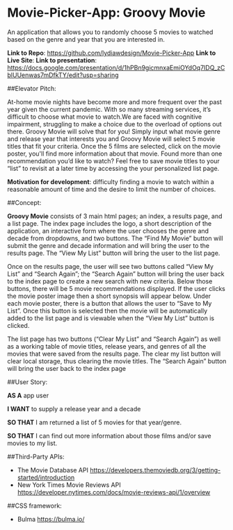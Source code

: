# Movie-Picker-App: Groovy Movie

An application that allows you to randomly choose 5 movies to watched based on the genre and year that you are interested in. 

**Link to Repo**: https://github.com/lydiawdesign/Movie-Picker-App
**Link to Live Site**: 
**Link to presentation**: https://docs.google.com/presentation/d/1hPBn9gicmnxaEmiOYdOq7IDQ_zCblUUenwas7mDfkTY/edit?usp=sharing

##Elevator Pitch: 

At-home movie nights have become more and more frequent over the past year given the current pandemic. With so many streaming services, it’s difficult to choose what movie to watch.We are faced with cognitive impairment, struggling to make a choice due to the overload of options out there. Groovy Movie will solve that for you! Simply input what movie genre and release year that interests you and Groovy Movie will select 5 movie titles that fit your criteria. Once the 5 films are selected, click on the movie poster, you'll find more information about that movie. Found more than one recommendation you’d like to watch? Feel free to save movie titles to your “list” to revisit at a later time by accessing the your personalized list page.

**Motivation for development**: difficulty finding a movie to watch within a reasonable amount of time and the desire to limit the number of choices. 

##Concept:

**Groovy Movie** consists of 3 main html pages; an index, a results page, and a list page. The index page includes the logo, a short description of the application, an interactive form where the user chooses the genre and decade from dropdowns, and two buttons. The “Find My Movie” button will submit the genre and decade information and will bring the user to the results page. The “View My List” button will bring the user to the list page. 

Once on the results page, the user will see two buttons called “View My List” and “Search Again”; the “Search Again” button will bring the user back to the index page to create a new search with new criteria. Below those buttons, there will be 5 movie recommendations displayed. If the user clicks the movie poster image then a short synopsis will appear below. Under each movie poster, there is a button that allows the user to “Save to My List”. Once this button is selected then the movie will be automatically added to the list page and is viewable when the “View My List” button is clicked. 

The list page has two buttons (“Clear My List” and “Search Again”) as well as a working table of movie titles, release years, and genres of all the movies that were saved from the results page. The clear my list button will clear local storage, thus clearing the movie titles. The “Search Again” button will bring the user back to the index page


##User Story:

**AS A**
app user

**I WANT**
to supply a release year and a decade

**SO THAT**
I am returned a list of 5 movies for
that year/genre.

**SO THAT**
I can find out more
information about those films  and/or save movies to my list.

##Third-Party APIs: 
- The Movie Database API https://developers.themoviedb.org/3/getting-started/introduction
- New York Times Movie Reviews API https://developer.nytimes.com/docs/movie-reviews-api/1/overview

##CSS framework: 
- Bulma https://bulma.io/

